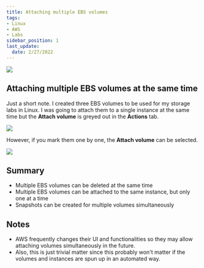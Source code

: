 ```yaml
---
title: Attaching multiple EBS volumes
tags: 
- Linux
- AWS
- Labs
sidebar_position: 1
last_update:
  date: 2/27/2022
---
```


![](/img/docs/ebs-blocks.png)

## Attaching multiple EBS volumes at the same time 

Just a short note. I created three EBS volumes to be used for my storage labs in Linux.
I was going to attach them to a single instance at the same time but the **Attach volume** is greyed out in the **Actions** tab.

![](/img/docs/ebs-attach-greyed-out.png)

However, if you mark them one by one, the **Attach volume** can be selected.

![](/img/docs/ebs-not-greyed-out.png)


## Summary

- Multiple EBS volumes can be deleted at the same time
- Multiple EBS volumes can be attached to the same instance, but only one at a time
- Snapshots can be created for multiple volumes simultaneously


## Notes 

- AWS frequently changes their UI and functionalities so they may allow attaching volumes simultaneously in the future.
- Also, this is just trivial matter since this probably won't matter if the volumes and instances are spun up in an automated way.


